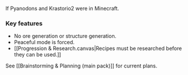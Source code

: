 If Pyanodons and Krastorio2 were in Minecraft.
### Key features
- No ore generation or structure generation.
- Peaceful mode is forced.
- [[Progression & Research.canvas|Recipes must be researched before they can be used.]]

See [[Brainstorming & Planning (main pack)]] for current plans.